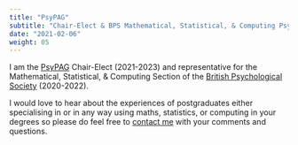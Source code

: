 ```yaml
---
title: "PsyPAG"
subtitle: "Chair-Elect & BPS Mathematical, Statistical, & Computing Psychology Section Representative"
date: "2021-02-06"
weight: 05
---
```




I am the [PsyPAG](http://www.psypag.co.uk/) Chair-Elect (2021-2023) and representative for the Mathematical, Statistical, & Computing Section of the [British Psychological Society](http://www.bps.org.uk) (2020-2022).

I would love to hear about the experiences of postgraduates either specialising in or in any way using maths, statistics, or computing in your degrees so please do feel free to [contact me](#contact) with your comments and questions.
